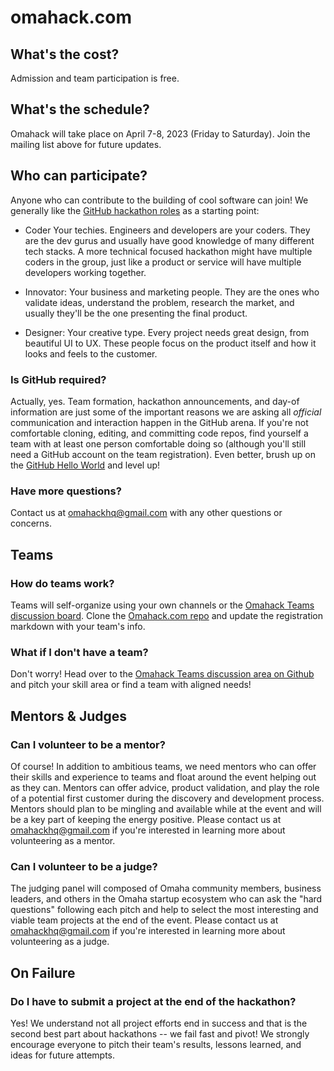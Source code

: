 # omahack.com

## What's the cost?

Admission and team participation is free.

## What's the schedule?

Omahack will take place on April 7-8, 2023 (Friday to Saturday). Join the mailing list above for future updates.

## Who can participate?

Anyone who can contribute to the building of cool software can join! We generally like the <a href="https://github.com/github/hackathons/blob/main/TipsandTricks.md#who-are-these-people-and-whats-their-roles" target="_blank">GitHub hackathon roles</a> as a starting point:

- Coder Your techies. Engineers and developers are your coders. They are the dev gurus and usually have good knowledge of many different tech stacks. A more technical focused hackathon might have multiple coders in the group, just like a product or service will have multiple developers working together.

- Innovator: Your business and marketing people. They are the ones who validate ideas, understand the problem, research the market, and usually they'll be the one presenting the final product.

- Designer: Your creative type. Every project needs great design, from beautiful UI to UX. These people focus on the product itself and how it looks and feels to the customer.

### Is GitHub required?

Actually, yes. Team formation, hackathon announcements, and day-of information are just some of the important reasons we are asking all *official* communication and interaction happen in the GitHub arena. If you're not comfortable cloning, editing, and committing code repos, find yourself a team with at least one person comfortable doing so (although you'll still need a GitHub account on the team registration). Even better, brush up on the <a href="https://docs.github.com/en/get-started/quickstart/hello-world" target="_blank">GitHub Hello World</a> and level up!

### Have more questions?

Contact us at <a href="mailto: omahackhq@gmail.com">omahackhq@gmail.com</a> with any other questions or concerns.

## Teams

### How do teams work?

Teams will self-organize using your own channels or the <a href="https://github.com/omahack/omahack.com/discussions/categories/teams" target="_blank">Omahack Teams discussion board</a>. Clone the <a href="https://github.com/omahack/omahack.com/blob/main/team-registration.md" target="_blank">Omahack.com repo</a> and update the registration markdown with your team's info.

### What if I don't have a team?

Don't worry! Head over to the <a href="https://github.com/omahack/omahack.com/discussions/categories/teams" target="_blank">Omahack Teams discussion area on Github</a> and pitch your skill area or find a team with aligned needs!

## Mentors & Judges

### Can I volunteer to be a mentor?

Of course! In addition to ambitious teams, we need mentors who can offer their skills and experience to teams and float around the event helping out as they can. Mentors can offer advice, product validation, and play the role of a potential first customer during the discovery and development process. Mentors should plan to be mingling and available while at the event and will be a key part of keeping the energy positive. Please contact us at <a href="mailto: omahackhq@gmail.com">omahackhq@gmail.com</a> if you're interested in learning more about volunteering as a mentor.

### Can I volunteer to be a judge?

The judging panel will composed of Omaha community members, business leaders, and others in the Omaha startup ecosystem who can ask the "hard questions" following each pitch and help to select the most interesting and viable team projects at the end of the event. Please contact us at <a href="mailto: omahackhq@gmail.com">omahackhq@gmail.com</a> if you're interested in learning more about volunteering as a judge.

## On Failure

### Do I have to submit a project at the end of the hackathon?

Yes! We understand not all project efforts end in success and that is the second best part about hackathons -- we fail fast and pivot! We strongly encourage everyone to pitch their team's results, lessons learned, and ideas for future attempts.
